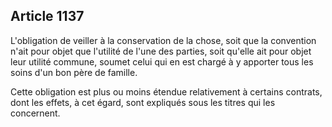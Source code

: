 Article 1137
----
L'obligation de veiller à la conservation de la chose, soit que la convention
n'ait pour objet que l'utilité de l'une des parties, soit qu'elle ait pour objet
leur utilité commune, soumet celui qui en est chargé à y apporter tous les soins
d'un bon père de famille.

Cette obligation est plus ou moins étendue relativement à certains contrats,
dont les effets, à cet égard, sont expliqués sous les titres qui les concernent.
